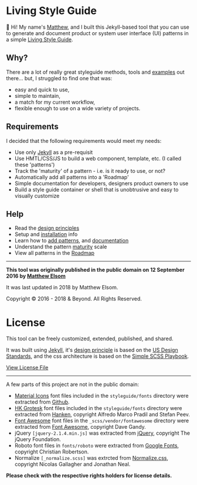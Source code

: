 # Living Style Guide 

👋 Hi! My name's [Matthew](https://matthewelsom.com), and I built this Jekyll-based tool that you can use to generate and document product or system user interface (UI) patterns in a simple [Living Style Guide](https://livingstyleguide.cc).

## Why?

There are a lot of really great styleguide methods, tools and [examples](http://styleguides.io) out there... but, I struggled to find one that was:

- easy and quick to use,
- simple to maintain,
- a match for my current workflow,
- flexible enough to use on a wide variety of projects.

## Requirements

I decided that the following requirements would meet my needs: 

- Use only [Jekyll](https://jekyll.rb) as a pre-requisit
- Use HMTL/CSS/JS to build a web component, template, etc. (I called these 'patterns')
- Track the 'maturity' of a pattern - i.e. is it ready to use, or not?
- Automatically add all patterns into a 'Roadmap'
- Simple documentation for developers, designers product owners to use
- Build a style guide container or shell that is unobtrusive and easy to visually customize


## Help

- Read the [design principles](https://livingstyleguide.cc/docs/about/02-design-principle.html)
- Setup and [installation](https://livingstyleguide.cc/docs/about/01-getting-started.html) info
- Learn how to [add patterns](https://livingstyleguide.cc/docs/about/01-getting-started.html#adding-patterns), and [documentation](https://livingstyleguide.cc/docs/about/01-getting-started.html#adding-documentation)
- Understand the pattern [maturity](https://livingstyleguide.cc/docs/about/03-maturity.html) scale
- View all patterns in the [Roadmap](https://livingstyleguide.cc/docs/about/04-roadmap.html)

___


**This tool was originally published in the public domain on 12 September 2016 by [Matthew Elsom](https://matthewelsom.com)**

It was last updated in 2018 by Matthew Elsom. 

Copyright © 2016 - 2018 & Beyond. All Rights Reserved. 


# License 

This tool can be freely customized, extended, published, and shared.

It was built using [Jekyll](https://jekyll.rb), it's [design principle](https://livingstyleguide.cc/docs/about/02-design-principle.html) is based on the [US Design Standards](https://designsystem.digital.gov/design-principles/), and the css architecture is based on the [Simple SCSS Playbook](https://matthewelsom.com/blog/simple-scss-playbook.html).

[View License File](https://github.com/matthewelsom/LivingStyleGuide/blob/master/LICENSE)

--- 

A few parts of this project are not in the public domain:

- [Material Icons](https://material.io/tools/icons/) font files included in the `styleguide/fonts` directory were extracted from [Github](https://github.com/google/material-design-icons).
- [HK Grotesk](https://hanken.co/product/hk-grotesk/) font files included in the `styleguide/fonts` directory were extracted from [Hanken](https://hanken.co/product/hk-grotesk/), copyright Alfredo Marco Pradil and Stefan Peev.
- [Font Awesome](http://fontawesome.io/) font files in the `_scss/vendor/fontawesome` directory were extracted from [Font Awesome](https://fontawesome.com/), copyright Dave Gandy.
- jQuery `[jquery-2.1.4.min.js]` was extracted from [jQuery](https://jquery.com/), copyright The jQuery Foundation.
- Roboto font files in `fonts/roboto` were extracted from [Google Fonts](https://fonts.google.com/), copyright Christian Robertson.
- Normalize `[_normalize.scss]` was extrcted from [Normalize.css](https://github.com/necolas/normalize.css), copyright Nicolas Gallagher and Jonathan Neal.

**Please check with the respective rights holders for license details.**